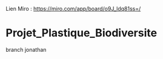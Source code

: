 Lien Miro : https://miro.com/app/board/o9J_ldq81ss=/

# Projet_Plastique_Biodiversite

branch jonathan
